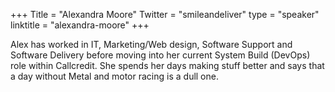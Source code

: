 +++
Title = "Alexandra Moore"
Twitter = "smileandeliver"
type = "speaker"
linktitle = "alexandra-moore"
+++

Alex has worked in IT, Marketing/Web design, Software Support and Software Delivery before moving into her current System Build (DevOps) role within Callcredit. She spends her days making stuff better and says that a day without Metal and motor racing is a dull one.
